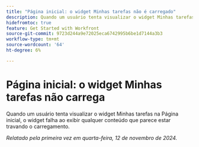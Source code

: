```yaml
---
title: "Página inicial: o widget Minhas tarefas não é carregado"
description: Quando um usuário tenta visualizar o widget Minhas tarefas na Página inicial, o widget falha ao exibir qualquer conteúdo que parece estar travando o carregamento.
hidefromtoc: true
feature: Get Started with Workfront
source-git-commit: 9723d244a9e72025eca6742995b6be1d7144a3b3
workflow-type: tm+mt
source-wordcount: '64'
ht-degree: 6%

---
```


# Página inicial: o widget Minhas tarefas não carrega

<!--
>[!NOTE]
>
>This issue was fixed on October 24, 2024.
-->

Quando um usuário tenta visualizar o widget Minhas tarefas na Página inicial, o widget falha ao exibir qualquer conteúdo que parece estar travando o carregamento.

_Relatado pela primeira vez em quarta-feira, 12 de novembro de 2024._
